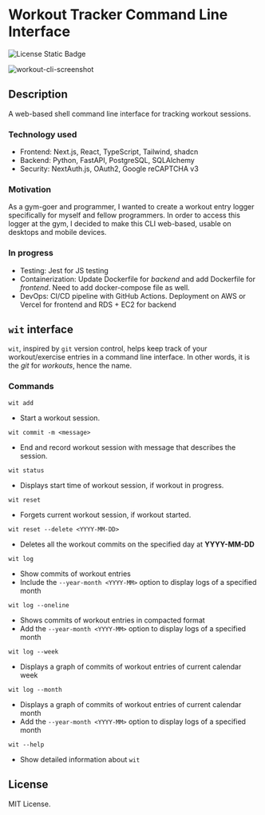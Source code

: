 # Workout Tracker Command Line Interface

![License Static Badge](https://img.shields.io/badge/license-MIT-orange)

![workout-cli-screenshot](https://github.com/user-attachments/assets/ef1b6edd-ad08-439d-b675-345218ced844)

## Description
A web-based shell command line interface for tracking workout sessions.


### Technology used

- Frontend: Next.js, React, TypeScript, Tailwind, shadcn
- Backend: Python, FastAPI, PostgreSQL, SQLAlchemy
- Security: NextAuth.js, OAuth2, Google reCAPTCHA v3

### Motivation

As a gym-goer and programmer, I wanted to create a workout entry logger specifically for myself and fellow programmers. In order to access this logger at the gym, I decided to make this CLI web-based, usable on desktops and mobile devices.

### In progress

- Testing: Jest for JS testing
- Containerization: Update Dockerfile for _backend_ and add Dockerfile for _frontend_. Need to add docker-compose file as well.
- DevOps: CI/CD pipeline with GitHub Actions. Deployment on AWS or Vercel for frontend and RDS + EC2 for backend

## `wit` interface

`wit`, inspired by `git` version control, helps keep track of your workout/exercise entries in a command line interface. In other words, it is the _git_ for _workouts_, hence the name.

### Commands

`wit add`

- Start a workout session.

`wit commit -m <message>`

- End and record workout session with message that describes the session.

`wit status`

- Displays start time of workout session, if workout in progress.

`wit reset`

- Forgets current workout session, if workout started.

`wit reset --delete <YYYY-MM-DD>`

- Deletes all the workout commits on the specified day at **YYYY-MM-DD**

`wit log`

- Show commits of workout entries
- Include the `--year-month <YYYY-MM>` option to display logs of a specified month

`wit log --oneline`

- Shows commits of workout entries in compacted format
- Add the `--year-month <YYYY-MM>` option to display logs of a specified month

`wit log --week`

- Displays a graph of commits of workout entries of current calendar week

`wit log --month`

- Displays a graph of commits of workout entries of current calendar month
- Add the `--year-month <YYYY-MM>` option to display logs of a specified month

`wit --help`

- Show detailed information about `wit`

## License

MIT License.
